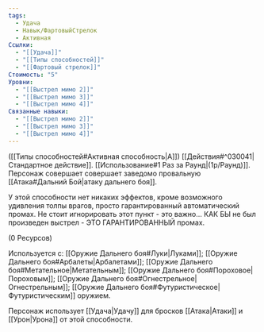 ```yaml
---
tags:
  - Удача
  - Навык/ФартовыйСтрелок
  - Активная
Ссылки:
  - "[[Удача]]"
  - "[[Типы способностей]]"
  - "[[Фартовый стрелок]]"
Стоимость: "5"
Уровни:
  - "[[Выстрел мимо 2]]"
  - "[[Выстрел мимо 3]]"
  - "[[Выстрел мимо 4]]"
Связанные навыки:
  - "[[Выстрел мимо 2]]"
  - "[[Выстрел мимо 3]]"
  - "[[Выстрел мимо 4]]"
---
```

([[Типы способностей#Активная способность|А]]) [[Действия#^030041|Стандартное действие]]. [[Использование#1 Раз за Раунд|(1р/Раунд)]]. Персонаж совершает совершает заведомо провальную [[Атака#Дальний Бой|атаку дальнего боя]]. 

У этой способности нет никаких эффектов, кроме возможного удивления толпы врагов, просто гарантированный автоматический промах. Не стоит игнорировать этот пункт - это важно... КАК БЫ не был произведен выстрел - ЭТО ГАРАНТИРОВАННЫЙ промах. 

(0 Ресурсов)

Используется с: [[Оружие Дальнего боя#Луки|Луками]]; [[Оружие Дальнего боя#Арбалеты|Арбалетами]]; [[Оружие Дальнего боя#Метательное|Метательным]]; [[Оружие Дальнего боя#Пороховое|Пороховым]]; [[Оружие Дальнего боя#Огнестрельное|Огнестрельным]]; [[Оружие Дальнего боя#Футуристическое|Футуристическим]] оружием.

Персонаж использует [[Удача|Удачу]] для бросков [[Атака|Атаки]] и [[Урон|Урона]] от этой способности. 